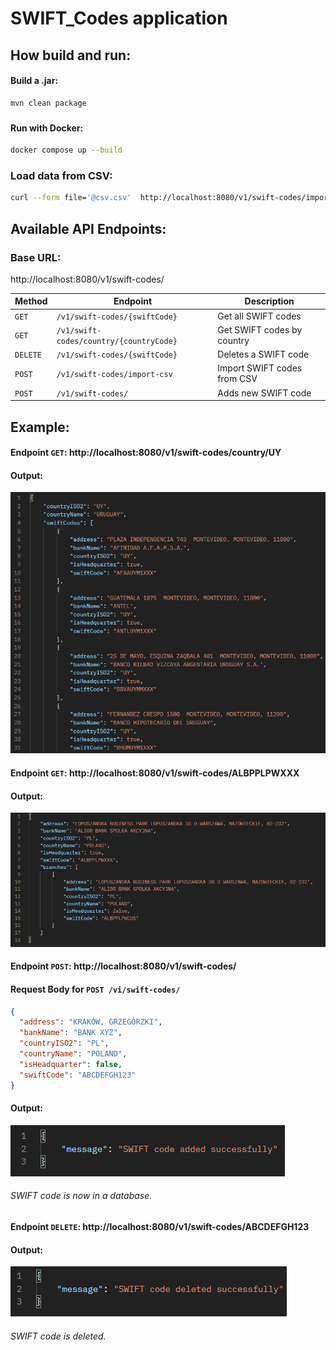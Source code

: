 # SWIFT_Codes application

## How build and run:
#### Build a .jar:
```bash
mvn clean package
```
###
#### Run with Docker:
```bash
docker compose up --build
```
### Load data from CSV:
```bash
curl --form file='@csv.csv'  http://localhost:8080/v1/swift-codes/import-csv
```
## Available API Endpoints:
### Base URL:
http://localhost:8080/v1/swift-codes/

| Method | Endpoint                                | Description                 |
|--------|-----------------------------------------|-----------------------------|
| `GET`  | `/v1/swift-codes/{swiftCode}`           | Get all SWIFT codes         |
| `GET`  | `/v1/swift-codes/country/{countryCode}` | Get SWIFT codes by country  |
|`DELETE`| `/v1/swift-codes/{swiftCode}`           | Deletes a SWIFT code        | 
| `POST` | `/v1/swift-codes/import-csv`            | Import SWIFT codes from CSV |
| `POST` | `/v1/swift-codes/`                      | Adds new SWIFT code         |

## Example:
#### Endpoint `GET`: http://localhost:8080/v1/swift-codes/country/UY
#### Output:
![img1](.media/img1.png)
#### Endpoint `GET`: http://localhost:8080/v1/swift-codes/ALBPPLPWXXX
#### Output:
![img2](.media/img2.png)
#### Endpoint `POST`: http://localhost:8080/v1/swift-codes/ 
#### **Request Body for `POST /vi/swift-codes/`**
```json
{
  "address": "KRAKÓW, GRZEGÓRZKI",
  "bankName": "BANK XYZ",
  "countryISO2": "PL",
  "countryName": "POLAND",
  "isHeadquarter": false,
  "swiftCode": "ABCDEFGH123"
}
```
#### Output:
![img3](.media/img3.png)
###### SWIFT code is now in a database.

#### Endpoint `DELETE`: http://localhost:8080/v1/swift-codes/ABCDEFGH123
#### Output:
![img2](.media/img4.png)
###### SWIFT code is deleted.
